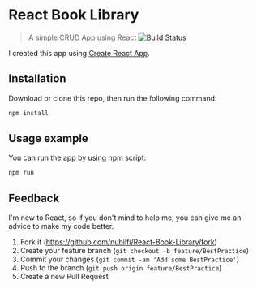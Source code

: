 # React Book Library
> A simple CRUD App using React
[![Build Status](https://travis-ci.org/nubilfi/React-Book-Library.svg?branch=master)](https://travis-ci.org/nubilfi/React-Book-Library)

I created this app using [Create React App](https://github.com/facebookincubator/create-react-app). 
## Installation
Download or clone this repo, then run the following command:
```sh
npm install
```
## Usage example
You can run the app by using npm script:
```sh
npm run
```
## Feedback
I'm new to React, so if you don't mind to help me, you can give me an advice to make my code better.

1. Fork it (<https://github.com/nubilfi/React-Book-Library/fork>)
2. Create your feature branch (`git checkout -b feature/BestPractice`)
3. Commit your changes (`git commit -am 'Add some BestPractice'`)
4. Push to the branch (`git push origin feature/BestPractice`)
5. Create a new Pull Request